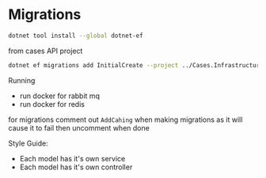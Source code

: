 ﻿# Migrations


```bash
dotnet tool install --global dotnet-ef
```

from cases API project
```bash
dotnet ef migrations add InitialCreate --project ../Cases.Infrastructure --startup-project .
```


Running

- run docker for rabbit mq 
- run docker for redis

for migrations comment out `AddCahing` when making migrations as it will cause it to fail then uncomment when done



Style Guide:

- Each model has it's own service
- Each model has it's own controller
